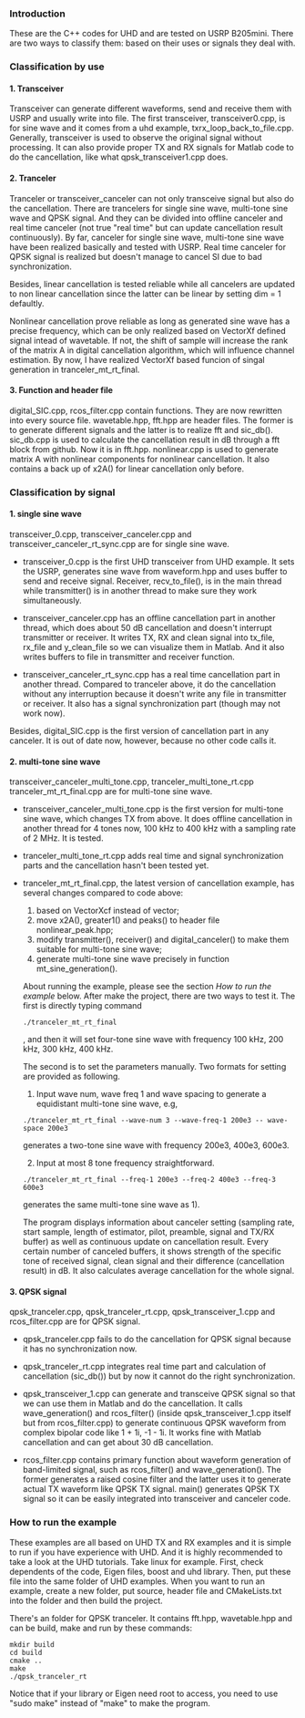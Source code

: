 ### Introduction
These are the C++ codes for UHD and are tested on USRP B205mini. There are two ways to classify them: based on their uses or signals they deal with. 

### Classification by use
#### 1. Transceiver
Transceiver can generate different waveforms, send and receive them with USRP and usually write into file. The first transceiver, transceiver0.cpp, is for sine wave and it comes from a uhd example, txrx_loop_back_to_file.cpp. Generally, transceiver is used to observe the original signal without processing. It can also provide proper TX and RX signals for Matlab code to do the cancellation, like what qpsk\_transceiver1.cpp does.

#### 2. Tranceler
Tranceler or transceiver\_canceler can not only transceive signal but also do the cancellation. There are trancelers for single sine wave, multi-tone sine wave and QPSK signal. And they can be divided into offline canceler and real time canceler (not true "real time" but can update cancellation result continuously). By far, canceler for single sine wave, multi-tone sine wave have been realized basically and tested with USRP. Real time canceler for QPSK signal is realized but doesn't manage to cancel SI due to bad synchronization.

Besides, linear cancellation is tested reliable while all cancelers are updated to non linear cancellation since the latter can be linear by setting dim = 1 defaultly. 

Nonlinear cancellation prove reliable as long as generated sine wave has a precise frequency, which can be only realized based on VectorXf defined signal intead of wavetable. If not, the shift of sample will increase the rank of the matrix A in digital cancellation algorithm, which will influence channel estimation. By now, I have realized VectorXf based funcion of singal generation in tranceler_mt_rt\_final.  

#### 3. Function and header file
digital\_SIC.cpp, rcos\_filter.cpp contain functions. They are now rewritten into every source file.
wavetable.hpp, fft.hpp are header files. The former is to generate different signals and the latter is to realize fft and sic\_db().
sic\_db.cpp is used to calculate the cancellation result in dB through a fft block from github. Now it is in fft.hpp.
nonlinear.cpp is used to generate matrix A with nonlinear components for nonlinear cancellation. It also contains a back up of x2A() for linear cancellation only before.

### Classification by signal
#### 1. single sine wave
transceiver\_0.cpp, transceiver\_canceler.cpp and transceiver_canceler_rt\_sync.cpp are for single sine wave. 

* transceiver\_0.cpp is the first UHD transceiver from UHD example. It sets the USRP, generates sine wave from waveform.hpp and uses buffer to send and receive signal. Receiver, recv_to_file(), is in the main thread while transmitter() is in another thread to make sure they work simultaneously. 

* transceiver\_canceler.cpp has an offline cancellation part in another thread, which does about 50 dB cancellation and doesn't interrupt transmitter or receiver. It writes TX, RX and clean signal into tx\_file, rx\_file and y_clean_file so we can visualize them in Matlab. And it also writes buffers to file in transmitter and receiver function.

* transceiver_canceler_rt\_sync.cpp has a real time cancellation part in another thread. Compared to tranceler above, it do the cancellation without any interruption because it doesn't write any file in transmitter or receiver. It also has a signal synchronization part (though may not work now). 

Besides, digital\_SIC.cpp is the first version of cancellation part in any canceler. It is out of date now, however, because no other code calls it.

#### 2. multi-tone sine wave
transceiver_canceler_multi\_tone.cpp, tranceler_multi_tone\_rt.cpp tranceler_mt_rt\_final.cpp are for multi-tone sine wave.

* transceiver_canceler_multi\_tone.cpp is the first version for multi-tone sine wave, which changes TX from above. It does offline cancellation in another thread for 4 tones now, 100 kHz to 400 kHz with a sampling rate of 2 MHz. It is tested. 

* tranceler_multi_tone\_rt.cpp adds real time and signal synchronization parts and the cancellation hasn't been tested yet. 

* tranceler_mt_rt\_final.cpp, the latest version of cancellation example, has several changes compared to code above: 
  1.  based on VectorXcf instead of vector; 
  2.  move x2A(), greater1() and peaks() to header file nonlinear\_peak.hpp; 
  3.  modify transmitter(), receiver() and digital\_canceler() to make them suitable for multi-tone sine wave;
  4.  generate multi-tone sine wave precisely in function mt_sine_generation().
  
  About running the example, please see the section *How to run the example* below. After make the project, there are two ways to test it. The first is directly typing command
  ```
  ./tranceler_mt_rt_final
  ```
  , and then it will set four-tone sine wave with frequency 100 kHz, 200 kHz, 300 kHz, 400 kHz.
  
  The second is to set the parameters manually. Two formats for setting are provided as following. 
  
  1. Input wave num, wave freq 1 and wave spacing to generate a equidistant multi-tone sine wave, e.g,
  ```
  ./tranceler_mt_rt_final --wave-num 3 --wave-freq-1 200e3 -- wave-space 200e3
  ```
  generates a two-tone sine wave with frequency 200e3, 400e3, 600e3.
  
  2. Input at most 8 tone frequency straightforward.
  ```
  ./tranceler_mt_rt_final --freq-1 200e3 --freq-2 400e3 --freq-3 600e3
  ```
  generates the same multi-tone sine wave as 1).
  
  The program displays information about canceler setting (sampling rate, start sample, length of estimator, pilot, preamble, signal and TX/RX buffer) as well as continuous update on cancellation result. Every certain number of canceled buffers, it shows strength of the specific tone of received signal, clean signal and their difference (cancellation result) in dB. It also calculates average cancellation for the whole signal.


#### 3. QPSK signal
qpsk_tranceler.cpp, qpsk_tranceler_rt.cpp, qpsk_transceiver\_1.cpp and rcos\_filter.cpp are for QPSK signal.

* qpsk\_tranceler.cpp fails to do the cancellation for QPSK signal because it has no synchronization now. 

* qpsk_tranceler_rt.cpp integrates real time part and calculation of cancellation (sic\_db()) but by now it cannot do the right synchronization. 

* qpsk_transceiver_1.cpp can generate and transceive QPSK signal so that we can use them in Matlab and do the cancellation. It calls wave\_generation() and rcos\_filter() (inside qpsk_transceiver_1.cpp itself but from rcos\_filter.cpp) to generate continuous QPSK waveform from complex bipolar code like 1 + 1i, -1 - 1i. It works fine with Matlab cancellation and can get about 30 dB cancellation.

* rcos\_filter.cpp contains primary function about waveform generation of band-limited signal, such as rcos_filter() and wave_generation(). The former generates a raised cosine filter and the latter uses it to generate actual TX waveform like QPSK TX signal. main() generates QPSK TX signal so it can be easily integrated into transceiver and canceler code.


### How to run the example
These examples are all based on UHD TX and RX examples and it is simple to run if you have experience with UHD. And it is highly recommended to take a look at the UHD tutorials. Take linux for example. First, check dependents of the code, Eigen files, boost and uhd library. Then, put these file into the same folder of UHD examples. When you want to run an example, create a new folder, put source, header file and CMakeLists.txt into the folder and then build the project.

There's an folder for QPSK tranceler. It contains fft.hpp, wavetable.hpp and can be build, make and run by these commands:

```
mkdir build
cd build
cmake ..
make
./qpsk_tranceler_rt
```

Notice that if your library or Eigen need root to access, you need to use "sudo make" instead of "make" to make the program.
